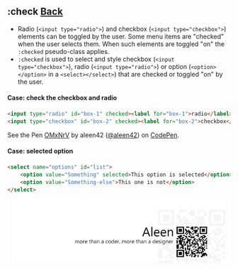 ## :check [**Back**](./../pseudoClass.md)

- Radio (`<input type="radio">`) and checkbox (`<input type="checkbox">`) elements can be toggled by the user. Some menu items are "checked" when the user selects them. When such elements are toggled "on" the `:checked` pseudo-class applies.
- `:checked` is used to select and style checkbox (`<input type="checkbox">`), radio (`<input type="radio">`) or option (`<option></option>` in a `<select></select>`) that are checked or toggled "on" by the user.

#### Case: check the checkbox and radio

```html
<input type="radio" id="box-1" checked><label for="box-1">radio</label>
<input type="checkbox" id="box-2" checked><label for="box-2">checkbox</label>
```

<p data-height="266" data-theme-id="21735" data-slug-hash="OMxNrV" data-default-tab="result" data-user="aleen42" class='codepen'>See the Pen <a href='http://codepen.io/aleen42/pen/OMxNrV/'>OMxNrV</a> by aleen42 (<a href='http://codepen.io/aleen42'>@aleen42</a>) on <a href='http://codepen.io'>CodePen</a>.</p>
<script async src="//assets.codepen.io/assets/embed/ei.js"></script>

#### Case: selected option

```html
<select name="options" id="list">
    <option value="Something" selected>This option is selected</option>
    <option value="Something-else">This one is not</option>
</select>
```

<a href="http://aleen42.github.io/" target="_blank" ><img src="./../../../pic/tail.gif"></a>